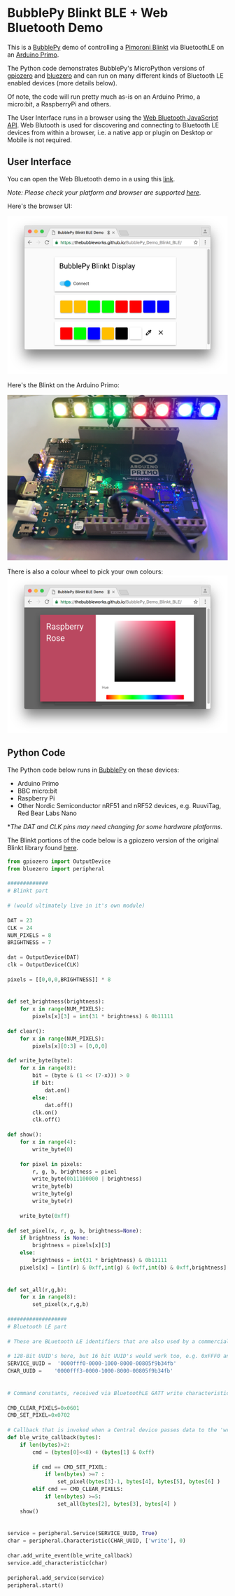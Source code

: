 # BubblePy Blinkt BLE + Web Bluetooth Demo

This is a [BubblePy](https://thebubbleworks.com/bubblepy/) demo of controlling a [Pimoroni Blinkt](https://shop.pimoroni.com/products/blinkt) via BluetoothLE on an [Arduino Primo](https://www.nordicsemi.com/eng/News/News-releases/Product-Related-News/Arduino-Primo-base-board-features-native-Bluetooth-low-energy-wireless-connectivity-and-NFC-Touch-to-Pair-using-Nordic-Semiconductor-nRF52832-SoCs).

The Python code demonstrates BubblePy's MicroPython versions of [gpiozero](https://github.com/RPi-Distro/python-gpiozero) and [bluezero](https://github.com/ukBaz/python-bluezero) and can run on many different kinds of Bluetooth LE enabled devices (more details below).

Of note, the code will run pretty much as-is on an Arduino Primo, a micro:bit, a RaspberryPi and others.

The User Interface runs in a browser using the [Web Bluetooth JavaScript API](https://github.com/WebBluetoothCG/web-bluetooth#web-bluetooth). Web Blutooth is used for discovering and connecting to Bluetooth LE devices from within a browser, i.e. a native app or plugin on Desktop or Mobile is not required.


## User Interface

You can open the Web Bluetooth demo in a using this [link](https://thebubbleworks.github.io/BubblePy_Demo_Blinkt_BLE/).

*Note: Please check your platform and browser are supported [here](https://github.com/WebBluetoothCG/web-bluetooth/blob/gh-pages/implementation-status.md).*

Here's the browser UI:

![LED Picker](./images/browser_led_picker.png "LED Picker")

Here's the Blinkt on the Arduino Primo:

![Arduino Primo](./images/arduino_primo+blinkt.JPG "LED Colour Picker")

There is also a colour wheel to pick your own colours:
![Colour Picker](./images/browser_colour_picker.png "Colour Picker")



## Python Code

The Python code below runs in [BubblePy](https://thebubbleworks.com/bubblepy/) on these devices:

- Arduino Primo
- BBC micro:bit
- Raspberry Pi
- Other Nordic Semiconductor nRF51 and nRF52 devices, e.g. RuuviTag, Red Bear Labs Nano

**The DAT and CLK pins may need changing for some hardware platforms.*


The Blinkt portions of the code below is a gpiozero version of the original Blinkt library found [here](https://github.com/pimoroni/blinkt).


```python
from gpiozero import OutputDevice
from bluezero import peripheral

#############
# Blinkt part

# (would ultimately live in it's own module)

DAT = 23
CLK = 24
NUM_PIXELS = 8
BRIGHTNESS = 7

dat = OutputDevice(DAT)
clk = OutputDevice(CLK)

pixels = [[0,0,0,BRIGHTNESS]] * 8


def set_brightness(brightness):
    for x in range(NUM_PIXELS):
        pixels[x][3] = int(31 * brightness) & 0b11111

def clear():
    for x in range(NUM_PIXELS):
        pixels[x][0:3] = [0,0,0]

def write_byte(byte):
    for x in range(8):
        bit = (byte & (1 << (7-x))) > 0
        if bit:
            dat.on()
        else:
            dat.off()
        clk.on()
        clk.off()

def show():
    for x in range(4):
        write_byte(0)

    for pixel in pixels:
        r, g, b, brightness = pixel
        write_byte(0b11100000 | brightness)
        write_byte(b)
        write_byte(g)
        write_byte(r)

    write_byte(0xff)

def set_pixel(x, r, g, b, brightness=None):
    if brightness is None:
        brightness = pixels[x][3]
    else:
        brightness = int(31 * brightness) & 0b11111
    pixels[x] = [int(r) & 0xff,int(g) & 0xff,int(b) & 0xff,brightness]


def set_all(r,g,b):
    for x in range(8):
        set_pixel(x,r,g,b)

###################
# Bluetooth LE part

# These are BLuetooth LE identifiers that are also used by a commercial LED display.

# 128-Bit UUID's here, but 16 bit UUID's would work too, e.g. 0xFFF0 and 0xFFF3 in this case
SERVICE_UUID =  '0000fff0-0000-1000-8000-00805f9b34fb'
CHAR_UUID =    '0000fff3-0000-1000-8000-00805f9b34fb'


# Command constants, received via BluetoothLE GATT write characteristic 

CMD_CLEAR_PIXELS=0x0601
CMD_SET_PIXEL=0x0702

# Callback that is invoked when a Central device passes data to the 'write' characteristic (CHAR_UUID)
def ble_write_callback(bytes):
    if len(bytes)>2:
        cmd = (bytes[0]<<8) + (bytes[1] & 0xff)

        if cmd == CMD_SET_PIXEL:
            if len(bytes) >=7 :
                set_pixel(bytes[3]-1, bytes[4], bytes[5], bytes[6] )
        elif cmd == CMD_CLEAR_PIXELS:
            if len(bytes) >=5:
                set_all(bytes[2], bytes[3], bytes[4] )
    show()


service = peripheral.Service(SERVICE_UUID, True)
char = peripheral.Characteristic(CHAR_UUID, ['write'], 0)

char.add_write_event(ble_write_callback)
service.add_characteristic(char)

peripheral.add_service(service)
peripheral.start()
```
